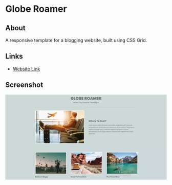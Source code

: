 # Globe Roamer

## About

A responsive template for a blogging website, built using CSS Grid.

## Links

- [Website Link](https://fantastic-pithivier-d7f6cc.netlify.app/)

## Screenshot

![](/img/screenshot.webp)
